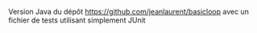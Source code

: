 Version Java du dépôt https://github.com/jeanlaurent/basicloop avec un fichier de tests utilisant simplement JUnit
